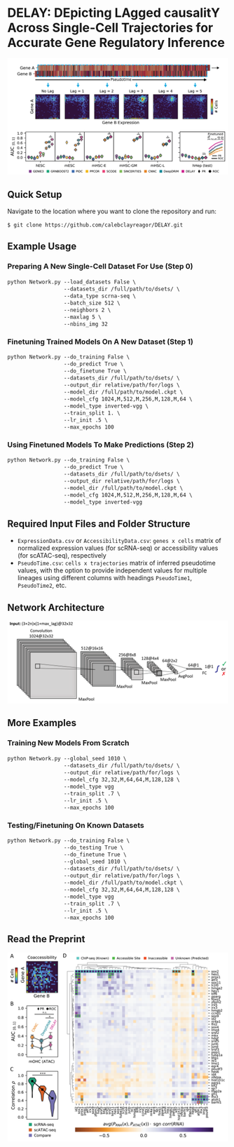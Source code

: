 # DELAY: DEpicting LAgged causalitY Across Single-Cell Trajectories for Accurate Gene Regulatory Inference

![DELAY](figures/DELAY.png)

## Quick Setup

Navigate to the location where you want to clone the repository and run:

```
$ git clone https://github.com/calebclayreagor/DELAY.git
```

## Example Usage

### Preparing A New Single-Cell Dataset For Use (Step 0)

```
python Network.py --load_datasets False \
                  --datasets_dir /full/path/to/dsets/ \
                  --data_type scrna-seq \
                  --batch_size 512 \
                  --neighbors 2 \
                  --maxlag 5 \
                  --nbins_img 32
```

### Finetuning Trained Models On A New Dataset (Step 1)

```
python Network.py --do_training False \
                  --do_predict True \
                  --do_finetune True \
                  --datasets_dir /full/path/to/dsets/ \
                  --output_dir relative/path/for/logs \
                  --model_dir /full/path/to/model.ckpt \
                  --model_cfg 1024,M,512,M,256,M,128,M,64 \
                  --model_type inverted-vgg \
                  --train_split 1. \
                  --lr_init .5 \
                  --max_epochs 100
```

### Using Finetuned Models To Make Predictions (Step 2)

```
python Network.py --do_training False \
                  --do_predict True \
                  --datasets_dir /full/path/to/dsets/ \
                  --output_dir relative/path/for/logs \
                  --model_dir /full/path/to/model.ckpt \
                  --model_cfg 1024,M,512,M,256,M,128,M,64 \
                  --model_type inverted-vgg
```

## Required Input Files and Folder Structure

- ``ExpressionData.csv`` or ``AccessibilityData.csv``: ``genes x cells`` matrix of normalized expression values (for scRNA-seq) or accessibility values (for scATAC-seq), respectively
- ``PseudoTime.csv``: ``cells x trajectories`` matrix of inferred pseudotime values, with the option to provide independent values for multiple lineages using different columns with headings ``PseudoTime1``, ``PseudoTime2``, etc.

## Network Architecture

![Network](figures/network.png)

## More Examples

### Training New Models From Scratch

```
python Network.py --global_seed 1010 \
                  --datasets_dir /full/path/to/dsets/ \
                  --output_dir relative/path/for/logs \
                  --model_cfg 32,32,M,64,64,M,128,128 \
                  --model_type vgg
                  --train_split .7 \
                  --lr_init .5 \
                  --max_epochs 100    
```

### Testing/Finetuning On Known Datasets

```
python Network.py --do_training False \
                  --do_testing True \
                  --do_finetune True \
                  --global_seed 1010 \
                  --datasets_dir /full/path/to/dsets/ \
                  --output_dir relative/path/for/logs \
                  --model_dir /full/path/to/model.ckpt \
                  --model_cfg 32,32,M,64,64,M,128,128 \
                  --model_type vgg
                  --train_split .7 \
                  --lr_init .5 \
                  --max_epochs 100            
```

## Read the Preprint

![haircell-GRN](figures/haircell-GRN.png)
